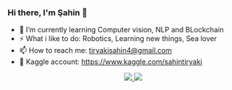 ### Hi there, I'm Şahin 👋



- 🌱 I’m currently learning  Computer vision, NLP and BLockchain <br>
- ⚡ What i like to do: Robotics, Learning  new things, Sea lover  <br>
- 📫 How to reach me: tiryakisahin4@gmail.com  <br>
- :blue_book: Kaggle account: https://www.kaggle.com/sahintiryaki  <br>
<div style = "width:100%;min-height:150px;text-align:center;"> 
  <a href= "https://www.linkedin.com/in/sahin-tiryaki-95a76a1b1/"> 
    <img src="https://img.shields.io/badge/LinkedIn-0077B5?style=for-the-badge&logo=linkedin&logoColor=white" />
  </a>
  
   <a href= "https://medium.com/@tiryakisahin4"> 
    <img src="https://img.shields.io/badge/Medium-12100E?style=for-the-badge&logo=medium&logoColor=white" />
  </a>

</div> <br>

